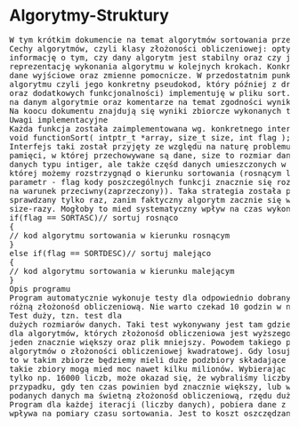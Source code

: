 # Algorytmy-Struktury
<pre>
W tym krótkim dokumencie na temat algorytmów sortowania przedstawiam obrazowy opis poszczególnych metod sortowania. 
Cechy algorytmów, czyli klasy złożoności obliczeniowej: optymistycznej, typowej, pesymistycznej, złożonośd pamięciową, 
informację o tym, czy dany algorytm jest stabilny oraz czy jest algorytmem w miejscu. Następnie pokazuję graficzną 
reprezentację wykonania algorytmu w kolejnych krokach. Konkretyzuję specyfikacje problemu, czyli kolejno: dane wejściowe, 
dane wyjściowe oraz zmienne pomocnicze. W przedostatnim punkcie omawianego algorytmu przedstawiam listę kroków wykonania 
algorytmu czyli jego konkretny pseudokod, który później z drobnymi zmianami (ze względu na specyfikę języka programowania 
oraz dodatkowych funkcjonalności) implementuję w pliku sort.c. Na koocu znajdują się wyniki każdego testu przeprowadzonego 
na danym algorytmie oraz komentarze na temat zgodności wyników uzyskanych z powszechnie znanymi w środowisku informatycznym.
Na koocu dokumentu znajdują się wyniki zbiorcze wykonanych testów.
Uwagi implementacyjne
Każda funkcja została zaimplementowana wg. konkretnego interfejsu:
void functionSort( intptr_t *array, size_t size, int flag );
Interfejs taki został przyjęty ze względu na naturę problemu sortowania. Można się domyślid, że array – to jest adres początku 
pamięci, w której przechowywane są dane, size to rozmiar danych. Z tego wynika, że możemy posortowad nie tylko całą tablicę 
danych typu intiger, ale także częśd danych umieszczonych w pamięci. Flaga flag jest parametrem pobieranym do funkcji, dzięki 
której możemy rozstrzygnąd o kierunku sortowania (rosnącym lub malejącym – SORTASC/SORTDESC). Miedzy innymi przez ten dodatkowy 
parametr - flag kody poszczególnych funkcji znacznie się rozrastają i duplikują (tylko po to by zmienid jeden krótki warunek 
na warunek przeciwny(zaprzeczony)). Taka strategia została przyjęta po to, by warunek dotyczący kierunku sortowania był 
sprawdzany tylko raz, zanim faktyczny algorytm zacznie się wykonywad, a nie wewnątrz pętli, gdzie byłby sprawdzany co najmniej 
size-razy. Mogłoby to mied systematyczny wpływ na czas wykonania algorytmu. Wygląda to następująco:
if(flag == SORTASC)// sortuj rosnąco
{
// kod algorytmu sortowania w kierunku rosnącym
}
else if(flag == SORTDESC)// sortuj malejąco
{
// kod algorytmu sortowania w kierunku malejącym
}
Opis programu
Program automatycznie wykonuje testy dla odpowiednio dobranych danych. Rozmiar danych różni się dla różnych funkcji ze względu na ich 
różną złożonośd obliczeniową. Nie warto czekad 10 godzin w niektórych przypadkach… Dlatego utworzyłem dwa rodzaje testu: 
Test duży, tzn. test dla
dużych rozmiarów danych. Taki test wykonywany jest tam gdzie złożonośd nie jest wyższego rzędu niż n lgn. Test mały wykonywany jest 
dla algorytmów, których złożonośd obliczeniowa jest wyższego rzędu niż liniowo-logarytmiczna. Z tego powodu program tworzy dwa pliki, 
jeden znacznie większy oraz plik mniejszy. Powodem takiego podejścia jest pewien fakt, który może wpłynąd na wyniki testu 
algorytmów o złożoności obliczeniowej kwadratowej. Gdy losujemy klika milionów liczb z małego przedziału np. <-100, 100>, 
to w takim zbiorze będziemy mieli duże podzbiory składające się z jednej i tej samej wartości np. {100, 100, …, 100}, 
takie zbiory mogą mied moc nawet kilku milionów. Wybierając z takiego pliku (w którym znajdują się liczby wcześniej posortowane) 
tylko np. 16000 liczb, może okazad się, że wybraliśmy liczby o tej samej wartości, co za skutkuję małym czasem sortowania w 
przypadku, gdy ten czas powinien byd znacznie większy, lub w nieco innym przypadku możemy stwierdzid, że dana funkcja dla 
podanych danych ma świetną złożonośd obliczeniową, rzędu dużo niższego niż czytaliśmy wcześniej w książkach.
Program dla każdej iteracji (liczby danych), pobiera dane z pliku, co znacznie wpływa na czas wykonania testu, ale nie 
wpływa na pomiary czasu sortowania. Jest to koszt oszczędzania pamięci lokowanej dynamicznie.
</pre>
